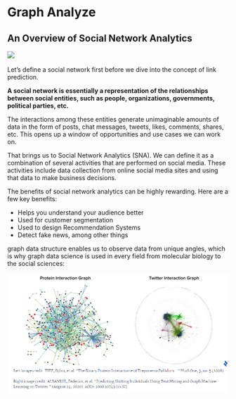 # Graph Analyze

## An Overview of Social Network Analytics

![](Social_Network.jpg)

Let’s define a social network first before we dive into the concept of link prediction.

**A social network is essentially a representation of the relationships between social entities, such as people, organizations, governments, political parties, etc.**

The interactions among these entities generate unimaginable amounts of data in the form of posts, chat messages, tweets, likes, comments, shares, etc. This opens up a window of opportunities and use cases we can work on.

That brings us to Social Network Analytics (SNA). We can define it as a combination of several activities that are performed on social media. These activities include data collection from online social media sites and using that data to make business decisions.

The benefits of social network analytics can be highly rewarding. Here are a few key benefits:

- Helps you understand your audience better
- Used for customer segmentation
- Used to design Recommendation Systems
- Detect fake news, among other things

graph data structure enables us to observe data from unique angles, which is why graph data science is used in every field from molecular biology to the social sciences:

![](Graph.png)
